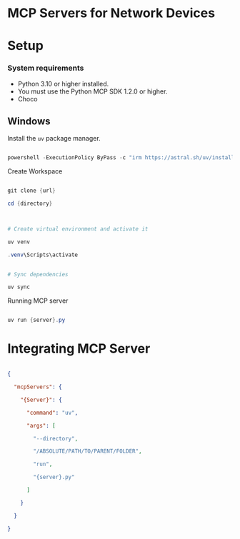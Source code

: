   

# MCP Servers for Network Devices

# Setup
### System requirements

- Python 3.10 or higher installed.
- You must use the Python MCP SDK 1.2.0 or higher.
- Choco

## Windows

Install the `uv` package manager.

```powershell

powershell -ExecutionPolicy ByPass -c "irm https://astral.sh/uv/install.ps1 | iex"

```

Create Workspace

```powershell

git clone {url}

cd {directory}



# Create virtual environment and activate it

uv venv

.venv\Scripts\activate

  
# Sync dependencies

uv sync

```

  

Running MCP server

```powershell

uv run {server}.py

```
  

# Integrating MCP Server

  

```json

{

  "mcpServers": {

    "{Server}": {

      "command": "uv",

      "args": [

        "--directory",

        "/ABSOLUTE/PATH/TO/PARENT/FOLDER",

        "run",

        "{server}.py"

      ]

    }

  }

}

```